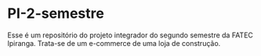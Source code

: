# PI-2-semestre
Esse é um repositório do projeto integrador do segundo semestre da FATEC Ipiranga. Trata-se de um e-commerce de uma loja de construção.
